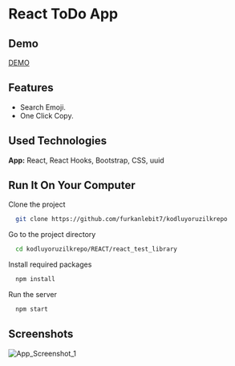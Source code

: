 # React ToDo App

## Demo

[DEMO](https://furkanlebit7-emoji-app.netlify.app/)

## Features

- Search Emoji.
- One Click Copy.

## Used Technologies

**App:** React, React Hooks, Bootstrap, CSS, uuid

## Run It On Your Computer

Clone the project

```bash
  git clone https://github.com/furkanlebit7/kodluyoruzilkrepo
```

Go to the project directory

```bash
  cd kodluyoruzilkrepo/REACT/react_test_library
```

Install required packages

```bash
  npm install
```

Run the server

```bash
  npm start
```

## Screenshots

![App_Screenshot_1](https://user-images.githubusercontent.com/59422278/150784242-7b5b58d1-c33e-4803-92dc-06ff80afb47a.png)
